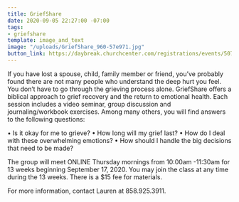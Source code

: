```yaml
---
title: GriefShare
date: 2020-09-05 22:27:00 -07:00
tags:
- griefshare
template: image_and_text
image: "/uploads/GriefShare_960-57e971.jpg"
button_link: https://daybreak.churchcenter.com/registrations/events/507130
---
```


If you have lost a spouse,
child, family member or
friend, you’ve probably found
there are not many people
who understand the deep hurt
you feel. You don’t have to go
through the grieving process
alone. GriefShare offers a
biblical approach to grief recovery and the return
to emotional health. Each session includes a video
seminar, group discussion and journaling/workbook
exercises. Among many others, you will find answers
to the following questions:

• Is it okay for me to grieve?
• How long will my grief last?
• How do I deal with these overwhelming emotions?
• How should I handle the big decisions that need to
be made?

The group will meet ONLINE Thursday mornings from 10:00am -11:30am for 13 weeks beginning September 17, 2020. You may join the
class at any time during the 13 weeks. There is a $15
fee for materials.

For more information, contact Lauren at 858.925.3911.